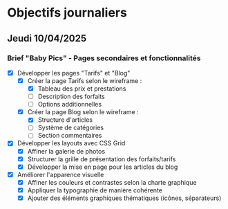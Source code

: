 # Objectifs journaliers

## Jeudi 10/04/2025

### Brief "Baby Pics" - Pages secondaires et fonctionnalités

- [x] Développer les pages "Tarifs" et "Blog"
  - [x] Créer la page Tarifs selon le wireframe :
    - [x] Tableau des prix et prestations
    - [ ] Description des forfaits
    - [ ] Options additionnelles
  - [x] Créer la page Blog selon le wireframe :
    - [x] Structure d'articles
    - [ ] Système de catégories
    - [ ] Section commentaires

- [x] Développer les layouts avec CSS Grid
  - [x] Affiner la galerie de photos
  - [x] Structurer la grille de présentation des forfaits/tarifs
  - [x] Développer la mise en page pour les articles du blog

- [x] Améliorer l'apparence visuelle
  - [x] Affiner les couleurs et contrastes selon la charte graphique
  - [x] Appliquer la typographie de manière cohérente
  - [x] Ajouter des éléments graphiques thématiques (icônes, séparateurs)
